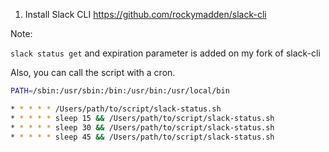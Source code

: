 1. Install Slack CLI https://github.com/rockymadden/slack-cli

Note: 

`slack status get` and expiration parameter is added on my fork of slack-cli

Also, you can call the script with a cron. 

```sh
PATH=/sbin:/usr/sbin:/bin:/usr/bin:/usr/local/bin

* * * * * /Users/path/to/script/slack-status.sh
* * * * * sleep 15 && /Users/path/to/script/slack-status.sh
* * * * * sleep 30 && /Users/path/to/script/slack-status.sh
* * * * * sleep 45 && /Users/path/to/script/slack-status.sh
```
